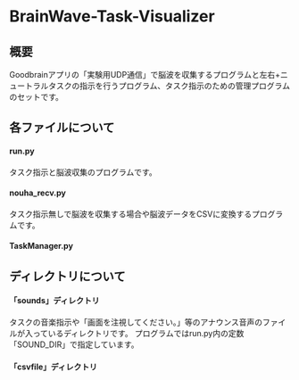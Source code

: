 ﻿# BrainWave-Task-Visualizer
## 概要
Goodbrainアプリの「実験用UDP通信」で脳波を収集するプログラムと左右+ニュートラルタスクの指示を行うプログラム、タスク指示のための管理プログラムのセットです。

## 各ファイルについて
#### run.py
タスク指示と脳波収集のプログラムです。
#### nouha_recv.py
タスク指示無しで脳波を収集する場合や脳波データをCSVに変換するプログラムです。
#### TaskManager.py

## ディレクトリについて
#### 「sounds」ディレクトリ
タスクの音楽指示や「画面を注視してください。」等のアナウンス音声のファイルが入っているディレクトリです。
プログラムではrun.py内の定数「SOUND_DIR」で指定しています。
#### 「csvfile」ディレクトリ
